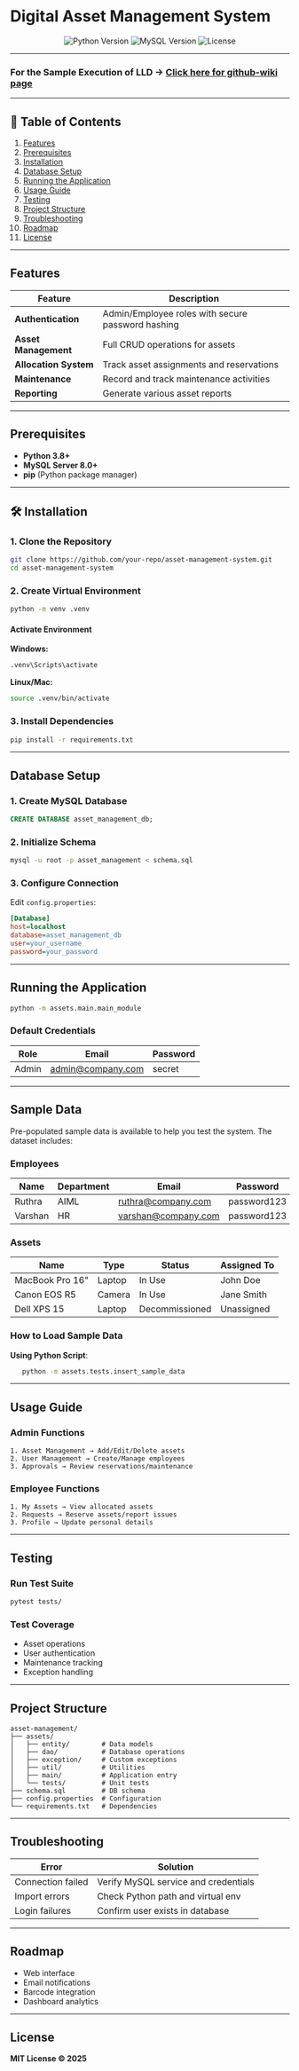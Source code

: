 # Digital Asset Management System

<div align="center">
  <img src="https://img.shields.io/badge/Python-3.8%2B-blue" alt="Python Version">
  <img src="https://img.shields.io/badge/MySQL-8.0%2B-orange" alt="MySQL Version">
  <img src="https://img.shields.io/badge/License-MIT-green" alt="License">
</div>

---

### For the Sample Execution of LLD -> [Click here for github-wiki page](https://github.com/cybermad7373/Asset-Management-System/wiki/LLD-Demonstration)

---

## 📌 Table of Contents
1. [Features](#-features)
2. [Prerequisites](#-prerequisites)
3. [Installation](#-installation)
4. [Database Setup](#-database-setup)
5. [Running the Application](#-running-the-application)
6. [Usage Guide](#-usage-guide)
7. [Testing](#-testing)
8. [Project Structure](#-project-structure)
9. [Troubleshooting](#-troubleshooting)
10. [Roadmap](#-roadmap)
11. [License](#-license)

---

## Features

| Feature              | Description                                      |
|----------------------|--------------------------------------------------|
|  **Authentication** | Admin/Employee roles with secure password hashing |
|  **Asset Management** | Full CRUD operations for assets                  |
|  **Allocation System** | Track asset assignments and reservations        |
|  **Maintenance**     | Record and track maintenance activities         |
|  **Reporting**       | Generate various asset reports                  |

---

##  Prerequisites

- **Python 3.8+**
- **MySQL Server 8.0+**
- **pip** (Python package manager)

---

## 🛠️ Installation

### 1. Clone the Repository
```bash
git clone https://github.com/your-repo/asset-management-system.git
cd asset-management-system
```

### 2. Create Virtual Environment
```bash
python -m venv .venv
```

#### Activate Environment

**Windows:**
```cmd
.venv\Scripts\activate
```

**Linux/Mac:**
```bash
source .venv/bin/activate
```

### 3. Install Dependencies
```bash
pip install -r requirements.txt
```

---

##  Database Setup

### 1. Create MySQL Database
```sql
CREATE DATABASE asset_management_db;
```

### 2. Initialize Schema
```bash
mysql -u root -p asset_management < schema.sql
```

### 3. Configure Connection

Edit `config.properties`:

```ini
[Database]
host=localhost
database=asset_management_db
user=your_username
password=your_password
```

---

##  Running the Application

```bash
python -m assets.main.main_module
```

### Default Credentials

| Role   | Email              | Password |
|--------|--------------------|----------|
| Admin  | admin@company.com  | secret   |

---
## Sample Data

Pre-populated sample data is available to help you test the system. The dataset includes:

### Employees
| Name    | Department | Email                   | Password   | Role    |
|---------|------------|-------------------------|------------|---------|
| Ruthra  | AIML       | ruthra@company.com    | password123| Employee|
| Varshan | HR         | varshan@company.com  | password123| Employee|

### Assets
| Name             | Type    | Status           | Assigned To     |
|------------------|---------|------------------|-----------------|
| MacBook Pro 16"  | Laptop  | In Use           | John Doe        |
| Canon EOS R5     | Camera  | In Use           | Jane Smith      |
| Dell XPS 15      | Laptop  | Decommissioned   | Unassigned      |

### How to Load Sample Data

**Using Python Script**:
```bash
   python -m assets.tests.insert_sample_data
````
--- 

## Usage Guide

### Admin Functions

```
1. Asset Management → Add/Edit/Delete assets  
2. User Management → Create/Manage employees  
3. Approvals → Review reservations/maintenance  
```

### Employee Functions
```
1. My Assets → View allocated assets  
2. Requests → Reserve assets/report issues  
3. Profile → Update personal details  
```

---

## Testing

### Run Test Suite
```bash
pytest tests/
```

### Test Coverage
- Asset operations
- User authentication
- Maintenance tracking
- Exception handling

---

## Project Structure

```
asset-management/
├── assets/
│   ├── entity/        # Data models
│   ├── dao/           # Database operations
│   ├── exception/     # Custom exceptions
│   ├── util/          # Utilities
│   ├── main/          # Application entry
│   └── tests/         # Unit tests
├── schema.sql         # DB schema
├── config.properties  # Configuration
└── requirements.txt   # Dependencies
```

---

## Troubleshooting

| Error              | Solution                               |
|--------------------|----------------------------------------|
| Connection failed  | Verify MySQL service and credentials   |
| Import errors      | Check Python path and virtual env      |
| Login failures     | Confirm user exists in database        |

---

## Roadmap

- Web interface
- Email notifications
- Barcode integration
- Dashboard analytics

---

## License

**MIT License © 2025**
